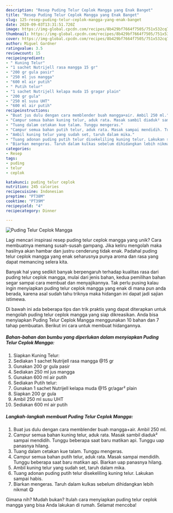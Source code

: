 ```yaml
---
description: "Resep Puding Telur Ceplok Mangga yang Enak Banget"
title: "Resep Puding Telur Ceplok Mangga yang Enak Banget"
slug: 125-resep-puding-telur-ceplok-mangga-yang-enak-banget
date: 2020-09-03T13:31:51.720Z
image: https://img-global.cpcdn.com/recipes/8b429bf7664f7505/751x532cq70/puding-telur-ceplok-mangga-foto-resep-utama.jpg
thumbnail: https://img-global.cpcdn.com/recipes/8b429bf7664f7505/751x532cq70/puding-telur-ceplok-mangga-foto-resep-utama.jpg
cover: https://img-global.cpcdn.com/recipes/8b429bf7664f7505/751x532cq70/puding-telur-ceplok-mangga-foto-resep-utama.jpg
author: Miguel Gardner
ratingvalue: 3.5
reviewcount: 15
recipeingredient:
- " Kuning Telur"
- "1 sachet Nutrijell rasa mangga 15 gr"
- "200 gr gula pasir"
- "250 ml jus mangga"
- "600 ml air putih"
- " Putih telur"
- "1 sachet Nutrijell kelapa muda 15 gragar plain"
- "200 gr gula"
- "250 ml susu UHT"
- "600 ml air putih"
recipeinstructions:
- "Buat jus dulu dengan cara memblender buah mangga+air. Ambil 250 ml."
- "Campur semua bahan kuning telur, aduk rata. Masak sambil diaduk² sampai mendidih. Tunggu beberapa saat baru matikan api. Tunggu uap panasnya hilang."
- "Tuang dalam cetakan kue talam. Tunggu mengeras."
- "Campur semua bahan putih telur, aduk rata. Masak sampai mendidih. Tunggu beberapa saat baru matikan api. Biarkan uap panasnya hilang."
- "Ambil kuning telur yang sudah set, taruh dalam mika."
- "Tuang adonan puding putih telur disekeliling kuning telur. Lakukan sampai habis."
- "Biarkan mengeras. Taruh dalam kulkas sebelum dihidangkan lebih nikmat 😋"
categories:
- Resep
tags:
- puding
- telur
- ceplok

katakunci: puding telur ceplok 
nutrition: 245 calories
recipecuisine: Indonesian
preptime: "PT38M"
cooktime: "PT39M"
recipeyield: "4"
recipecategory: Dinner

---
```



![Puding Telur Ceplok Mangga](https://img-global.cpcdn.com/recipes/8b429bf7664f7505/751x532cq70/puding-telur-ceplok-mangga-foto-resep-utama.jpg)

Lagi mencari inspirasi resep puding telur ceplok mangga yang unik? Cara membuatnya memang susah-susah gampang. Jika keliru mengolah maka hasilnya akan hambar dan justru cenderung tidak enak. Padahal puding telur ceplok mangga yang enak seharusnya punya aroma dan rasa yang dapat memancing selera kita.



Banyak hal yang sedikit banyak berpengaruh terhadap kualitas rasa dari puding telur ceplok mangga, mulai dari jenis bahan, kedua pemilihan bahan segar sampai cara membuat dan menyajikannya. Tak perlu pusing kalau ingin menyiapkan puding telur ceplok mangga yang enak di mana pun anda berada, karena asal sudah tahu triknya maka hidangan ini dapat jadi sajian istimewa.


Di bawah ini ada beberapa tips dan trik praktis yang dapat diterapkan untuk mengolah puding telur ceplok mangga yang siap dikreasikan. Anda bisa menyiapkan Puding Telur Ceplok Mangga menggunakan 10 bahan dan 7 tahap pembuatan. Berikut ini cara untuk membuat hidangannya.

<!--inarticleads1-->

##### Bahan-bahan dan bumbu yang diperlukan dalam menyiapkan Puding Telur Ceplok Mangga:

1. Siapkan  Kuning Telur:
1. Sediakan 1 sachet Nutrijell rasa mangga @15 gr
1. Gunakan 200 gr gula pasir
1. Sediakan 250 ml jus mangga
1. Gunakan 600 ml air putih
1. Sediakan  Putih telur:
1. Gunakan 1 sachet Nutrijell kelapa muda @15 gr/agar² plain
1. Siapkan 200 gr gula
1. Ambil 250 ml susu UHT
1. Sediakan 600 ml air putih




<!--inarticleads2-->

##### Langkah-langkah membuat Puding Telur Ceplok Mangga:

1. Buat jus dulu dengan cara memblender buah mangga+air. Ambil 250 ml.
1. Campur semua bahan kuning telur, aduk rata. Masak sambil diaduk² sampai mendidih. Tunggu beberapa saat baru matikan api. Tunggu uap panasnya hilang.
1. Tuang dalam cetakan kue talam. Tunggu mengeras.
1. Campur semua bahan putih telur, aduk rata. Masak sampai mendidih. Tunggu beberapa saat baru matikan api. Biarkan uap panasnya hilang.
1. Ambil kuning telur yang sudah set, taruh dalam mika.
1. Tuang adonan puding putih telur disekeliling kuning telur. Lakukan sampai habis.
1. Biarkan mengeras. Taruh dalam kulkas sebelum dihidangkan lebih nikmat 😋




Gimana nih? Mudah bukan? Itulah cara menyiapkan puding telur ceplok mangga yang bisa Anda lakukan di rumah. Selamat mencoba!
